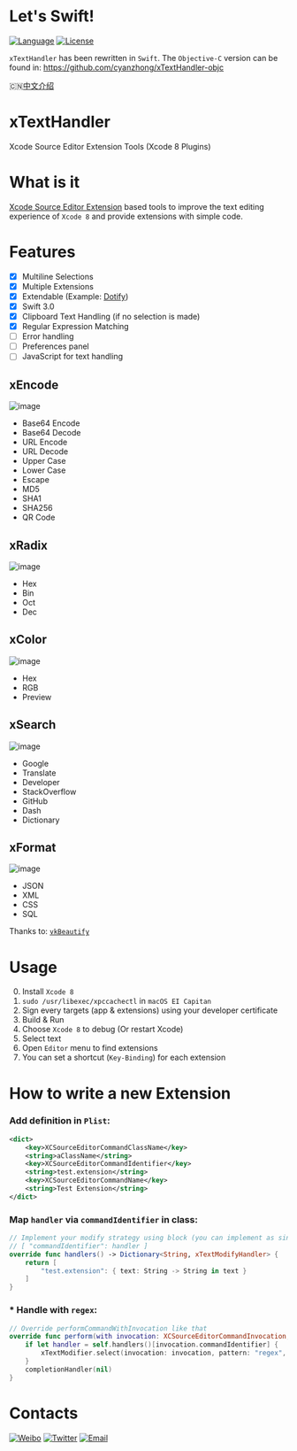 # Let's Swift!
[![Language](https://img.shields.io/badge/language-Swift%203.0-orange.svg)](https://swift.org/)
[![License](https://img.shields.io/badge/license-MIT-blue.svg)](https://github.com/cyanzhong/xTextHandler/blob/master/LICENSE)

`xTextHandler` has been rewritten in `Swift`. The `Objective-C` version can be found in: https://github.com/cyanzhong/xTextHandler-objc

🇨🇳[中文介绍](https://github.com/cyanzhong/xTextHandler/blob/master/README_CN.md)

# xTextHandler
Xcode Source Editor Extension Tools (Xcode 8 Plugins)

# What is it
[Xcode Source Editor Extension](https://developer.apple.com/videos/play/wwdc2016/414/) based tools to improve the text editing experience of `Xcode 8` and provide extensions with simple code.

# Features
- [x] Multiline Selections
- [x] Multiple Extensions
- [x] Extendable (Example: [Dotify](https://github.com/cyanzhong/Dotify))
- [x] Swift 3.0
- [x] Clipboard Text Handling (if no selection is made)
- [x] Regular Expression Matching
- [ ] Error handling
- [ ] Preferences panel
- [ ] JavaScript for text handling

## xEncode
![image](https://raw.githubusercontent.com/cyanzhong/xTextHandler/master/GIFs/xEncode.gif)
- Base64 Encode
- Base64 Decode
- URL Encode
- URL Decode
- Upper Case
- Lower Case
- Escape
- MD5
- SHA1
- SHA256
- QR Code

## xRadix
![image](https://raw.githubusercontent.com/cyanzhong/xTextHandler/master/GIFs/xRadix.gif)
- Hex
- Bin
- Oct
- Dec

## xColor
![image](https://raw.githubusercontent.com/cyanzhong/xTextHandler/master/GIFs/xColor.gif)
- Hex
- RGB
- Preview

## xSearch
![image](https://raw.githubusercontent.com/cyanzhong/xTextHandler/master/GIFs/xSearch.gif)
- Google
- Translate
- Developer
- StackOverflow
- GitHub
- Dash
- Dictionary

## xFormat
![image](https://raw.githubusercontent.com/cyanzhong/xTextHandler/master/GIFs/xFormat.gif)
- JSON
- XML
- CSS
- SQL

Thanks to: [`vkBeautify`](https://github.com/vkiryukhin/vkBeautify)

# Usage
0. Install `Xcode 8`
1. `sudo /usr/libexec/xpccachectl` in `macOS EI Capitan`
2. Sign every targets (app & extensions) using your developer certificate
3. Build & Run
4. Choose `Xcode 8` to debug (Or restart Xcode)
5. Select text
6. Open `Editor` menu to find extensions
7. You can set a shortcut (`Key-Binding`) for each extension

# How to write a new Extension
### Add definition in `Plist`:
```xml
<dict>
    <key>XCSourceEditorCommandClassName</key>
    <string>aClassName</string>
    <key>XCSourceEditorCommandIdentifier</key>
    <string>test.extension</string>
    <key>XCSourceEditorCommandName</key>
    <string>Test Extension</string>
</dict>
```
### Map `handler` via `commandIdentifier` in class:
```swift
// Implement your modify strategy using block (you can implement as singleton dict)
// [ "commandIdentifier": handler ]
override func handlers() -> Dictionary<String, xTextModifyHandler> {
    return [
        "test.extension": { text: String -> String in text }
    ]
}
```
### * Handle with `regex`:
```swift
// Override performCommandWithInvocation like that
override func perform(with invocation: XCSourceEditorCommandInvocation, completionHandler: (NSError?) -> Void) {
    if let handler = self.handlers()[invocation.commandIdentifier] {
        xTextModifier.select(invocation: invocation, pattern: "regex", handler: handler)
    }
    completionHandler(nil)
}
```

# Contacts
[![Weibo](https://img.shields.io/badge/weibo-%20@StackOverflowError%20-red.svg)](http://weibo.com/0x00eeee/)
[![Twitter](https://img.shields.io/badge/twitter-@cyanapps-green.svg)](https://twitter.com/cyanapps)
[![Email](https://img.shields.io/badge/email-log.e@qq.com-blue.svg)](mailto:log.e@qq.com)
